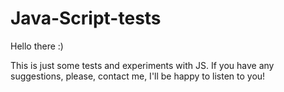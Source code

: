 # Java-Script-tests

Hello there :)

This is just some tests and experiments with JS. If you have any suggestions, please, contact me, I'll be happy to listen to you!
